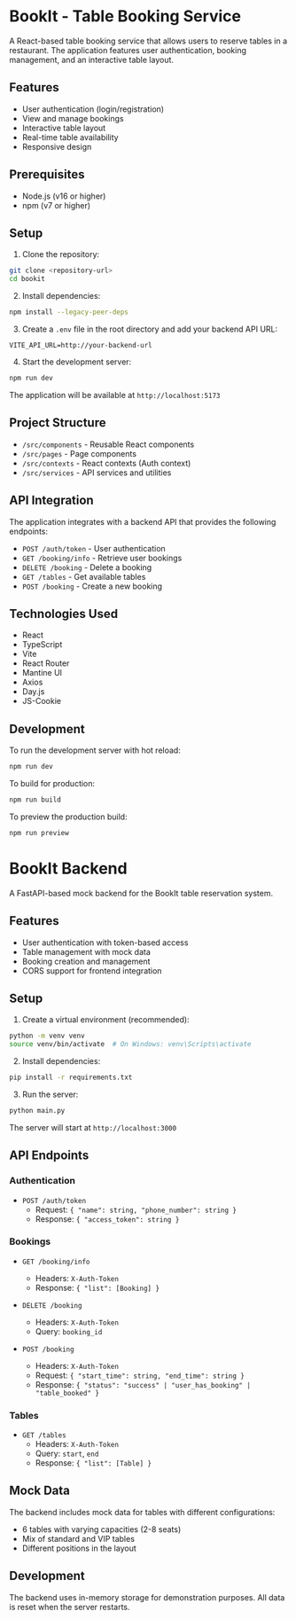 # BookIt - Table Booking Service

A React-based table booking service that allows users to reserve tables in a restaurant. The application features user authentication, booking management, and an interactive table layout.

## Features

- User authentication (login/registration)
- View and manage bookings
- Interactive table layout
- Real-time table availability
- Responsive design

## Prerequisites

- Node.js (v16 or higher)
- npm (v7 or higher)

## Setup

1. Clone the repository:
```bash
git clone <repository-url>
cd bookit
```

2. Install dependencies:
```bash
npm install --legacy-peer-deps
```

3. Create a `.env` file in the root directory and add your backend API URL:
```
VITE_API_URL=http://your-backend-url
```

4. Start the development server:
```bash
npm run dev
```

The application will be available at `http://localhost:5173`

## Project Structure

- `/src/components` - Reusable React components
- `/src/pages` - Page components
- `/src/contexts` - React contexts (Auth context)
- `/src/services` - API services and utilities

## API Integration

The application integrates with a backend API that provides the following endpoints:

- `POST /auth/token` - User authentication
- `GET /booking/info` - Retrieve user bookings
- `DELETE /booking` - Delete a booking
- `GET /tables` - Get available tables
- `POST /booking` - Create a new booking

## Technologies Used

- React
- TypeScript
- Vite
- React Router
- Mantine UI
- Axios
- Day.js
- JS-Cookie

## Development

To run the development server with hot reload:

```bash
npm run dev
```

To build for production:

```bash
npm run build
```

To preview the production build:

```bash
npm run preview
```

# BookIt Backend

A FastAPI-based mock backend for the BookIt table reservation system.

## Features

- User authentication with token-based access
- Table management with mock data
- Booking creation and management
- CORS support for frontend integration

## Setup

1. Create a virtual environment (recommended):
```bash
python -m venv venv
source venv/bin/activate  # On Windows: venv\Scripts\activate
```

2. Install dependencies:
```bash
pip install -r requirements.txt
```

3. Run the server:
```bash
python main.py
```

The server will start at `http://localhost:3000`

## API Endpoints

### Authentication
- `POST /auth/token`
  - Request: `{ "name": string, "phone_number": string }`
  - Response: `{ "access_token": string }`

### Bookings
- `GET /booking/info`
  - Headers: `X-Auth-Token`
  - Response: `{ "list": [Booking] }`

- `DELETE /booking`
  - Headers: `X-Auth-Token`
  - Query: `booking_id`

- `POST /booking`
  - Headers: `X-Auth-Token`
  - Request: `{ "start_time": string, "end_time": string }`
  - Response: `{ "status": "success" | "user_has_booking" | "table_booked" }`

### Tables
- `GET /tables`
  - Headers: `X-Auth-Token`
  - Query: `start`, `end`
  - Response: `{ "list": [Table] }`

## Mock Data

The backend includes mock data for tables with different configurations:
- 6 tables with varying capacities (2-8 seats)
- Mix of standard and VIP tables
- Different positions in the layout

## Development

The backend uses in-memory storage for demonstration purposes. All data is reset when the server restarts.
